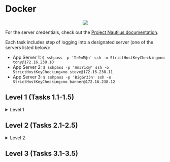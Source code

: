 # Docker 

<p align="center">
  <img name="Docker Logo" src="https://github.com/adinpilavdzija/kodekloud-engineer/assets/65655945/7f61bc69-fa42-4ebc-aa5e-47915b3d95ea"/>
</p>

For the server credentials, check out the [Project Nautilus documentation](https://kodekloudhub.github.io/kodekloud-engineer/docs/projects/nautilus).

Each task includes step of logging into a designated server (one of the servers listed below):
- App Server 1: `$ sshpass -p 'Ir0nM@n' ssh -o StrictHostKeyChecking=no tony@172.16.238.10`
- App Server 2: `$ sshpass -p 'Am3ric@' ssh -o StrictHostKeyChecking=no steve@172.16.238.11`
- App Server 3: `$ sshpass -p 'BigGr33n' ssh -o StrictHostKeyChecking=no banner@172.16.238.12`

## Level 1 (Tasks 1.1-1.5) 

<details>
<summary>Level 1</summary>

### 1.1 Install Docker Package

Last week the Nautilus DevOps team met with the application development team and decided to containerize several of their applications. The DevOps team wants to do some testing per the following:
1. Install `docker-ce` and `docker-compose` packages on `App Server 2`.
2. Start `docker` service.

---

Update `yum` and install `yum-utils`. Download and install `docker-ce`:
```bash
sudo yum update
yum install yum-utils
yum-config-manager --add-repo https://download.docker.com/linux/centos/docker-ce.repo  
yum install -y docker-ce docker-ce-cli containerd.io
```

Download the docker-compose binary and make it executable:
```bash
curl -SL https://github.com/docker/compose/releases/download/v2.23.0/docker-compose-linux-x86_64 -o /usr/local/bin/docker-compose
chmod +x /usr/local/bin/docker-compose 
```

Verify the successful installation and check the Docker version:
```bash
$ rpm -qa |grep docker 
docker-ce-cli-24.0.7-1.el8.x86_64
docker-ce-24.0.7-1.el8.x86_64
docker-compose-plugin-2.21.0-1.el8.x86_64
docker-buildx-plugin-0.11.2-1.el8.x86_64
docker-ce-rootless-extras-24.0.7-1.el8.x86_64

$ ls -la  /usr/local/bin/docker-compose
-rwxr-xr-x 1 root root 12212176 Nov 15 09:00 /usr/local/bin/docker-compose

$ docker --version
Docker version 24.0.7, build afdd53b

$ docker-compose --version
Docker Compose version v2.23.0
```

Enable and start the service:
```bash
systemctl enable docker  
systemctl start docker
```
```bash
$ systemctl status docker
● docker.service - Docker Application Container Engine
   Loaded: loaded (/usr/lib/systemd/system/docker.service; enabled; vendor preset: disabled)
   Active: active (running) since Wed 2023-11-15 09:10:19 UTC; 7s ago
```
✅

### 1.2 Run a Docker Container

Nautilus DevOps team is testing some applications deployment on some of the application servers. They need to deploy a nginx container on `Application Server 3`. Please complete the task as per details given below:
- On `Application Server 3` create a container named `nginx_3` using image `nginx` with `alpine` tag and make sure container is in `running` state.

---

Create the container:
```bash
docker run -d --name nginx_3 nginx:alpine
```

Verify that the container is running:
```bash
$ docker ps
CONTAINER ID        IMAGE               COMMAND                  CREATED             STATUS              PORTS               NAMES
0a1a72385a63        nginx:alpine        "/docker-entrypoint.…"   11 seconds ago      Up 9 seconds        80/tcp              nginx_3
```
✅

### 1.3 Docker Delete Container

One of the Nautilus project developers created a container on `App Server 2`. This container was created for testing only and now we need to delete it. Accomplish this task as per details given below:  
- Delete a container named `kke-container`, its running on `App Server 2` in Stratos DC.

---

Check the `running containers`:
```bash
$ docker ps
CONTAINER ID        IMAGE               COMMAND               CREATED             STATUS              PORTS               NAMES
3de0a0c8ff42        busybox             "tail -f /dev/null"   2 minutes ago       Up 2 minutes                           kke-container
```

`Stop` the container, then `delete` it and `verify` at the end:
```bash
$ docker stop kke-container
kke-container
$ docker rm kke-container
kke-container
$ docker ps -a
CONTAINER ID        IMAGE               COMMAND             CREATED             STATUS              PORTS               NAMES

```
✅

### 1.4 Docker Copy Operations

The Nautilus DevOps team has some confidential data present on `App Server 2` in `Stratos Datacenter`. There is a container `ubuntu_latest` running on the same server. We received a request to copy some of the data from the docker host to the container. Below are more details about the task:
- On `App Server 2` in `Stratos Datacenter` copy an encrypted file `/tmp/nautilus.txt.gpg` from docker host to `ubuntu_latest` container (running on same server) in `/home/` location. Please do not try to modify this file in any way.

---

Check the running containers:
```bash
$ docker ps
CONTAINER ID        IMAGE               COMMAND             CREATED             STATUS              PORTS               NAMES
0f4f044a7830        ubuntu              "/bin/bash"         10 minutes ago      Up 10 minutes                           ubuntu_latest
```

Copy the specified file from docker host to the container's `/home/` directory:
```bash
docker cp /tmp/nautilus.txt.gpg ubuntu_latest:/home
```

Verify that the file is copied:
```bash
$ docker exec ubuntu_latest ls -l /home
total 4
-rw-r--r-- 1 root root 105 Nov 16 07:35 nautilus.txt.gpg
```
✅

### 1.5 Docker Container Issue

There is a static website running within a container named `nautilus`, this container is running on `App Server 1`. Suddenly, we started facing some issues with the static website on `App Server 1`. Look into the issue to fix the same, you can find more details below:
1. Container's volume `/usr/local/apache2/htdocs` is mapped with the host's volume `/var/www/html`.
2. The website should run on host port `8080` on `App Server 1` i.e command `curl http://localhost:8080/` should work on `App Server 1`.

---

Check all containers:
```bash
$ docker ps -a
CONTAINER ID        IMAGE               COMMAND              CREATED             STATUS                     PORTS               NAMES
5ff7a4ece89a        httpd               "httpd-foreground"   2 minutes ago       Exited (0) 2 minutes ago                       nautilus
```

Check the logs for `nautilus` container:
```bash
$ docker logs nautilus
AH00558: httpd: Could not reliably determine the server's fully qualified domain name, using 172.18.0.2. Set the 'ServerName' directive globally to suppress this message
AH00558: httpd: Could not reliably determine the server's fully qualified domain name, using 172.18.0.2. Set the 'ServerName' directive globally to suppress this message
[Fri Nov 17 08:33:53.157385 2023] [mpm_event:notice] [pid 1:tid 140022114920320] AH00489: Apache/2.4.58 (Unix) configured -- resuming normal operations
[Fri Nov 17 08:33:53.157520 2023] [core:notice] [pid 1:tid 140022114920320] AH00094: Command line: 'httpd -D FOREGROUND'
[Fri Nov 17 08:33:53.287935 2023] [mpm_event:notice] [pid 1:tid 140022114920320] AH00492: caught SIGWINCH, shutting down gracefully
```

Delete the container:
```bash
docker rm nautilus
```

Run the new container with the exposed ports and correct volume mapping, then verify it's running:
```bash
$ docker run -d -p 8080:80 -v /var/www/html:/usr/local/apache2/htdocs --name nautilus httpd:latest
0f0bb1e24e29c961a1790ca3eb0ee9a257b7a07d45dc4d9d0075dee0e352a3e6
$ docker ps
CONTAINER ID        IMAGE               COMMAND              CREATED             STATUS              PORTS                  NAMES
0f0bb1e24e29        httpd:latest        "httpd-foreground"   12 seconds ago      Up 10 seconds       0.0.0.0:8080->80/tcp   nautilus
$ curl http://localhost:8080/
Welcome to xFusionCorp Industries![root@stapp01 html]#
```
✅

![Level 1 completed](https://github.com/adinpilavdzija/kodekloud-engineer/assets/65655945/c7b8830d-8913-4397-93fd-efd7d00b5b6b)
</details>

## Level 2 (Tasks 2.1-2.5)

<details>
<summary>Level 2</summary>

### 2.1 Pull Docker Image

Nautilus project developers are planning to start testing on a new project. As per their meeting with the DevOps team, they want to test containerized environment application features. As per details shared with DevOps team, we need to accomplish the following task:
- Pull `busybox:musl` image on `App Server 2` in Stratos DC and re-tag (create new tag) this image as `busybox:media`.

---

Pull `busybox:musl` image:
```bash
$ docker pull busybox:musl
musl: Pulling from library/busybox
d2dce026a06e: Pull complete 
Digest: sha256:f553b7484625f0c73bfa3888e013e70e99ec6ae1c424ee0e8a85052bd135a28a
Status: Downloaded newer image for busybox:musl
docker.io/library/busybox:musl
$ docker images
REPOSITORY          TAG                 IMAGE ID            CREATED             SIZE
busybox             musl                46425a867adf        4 months ago        1.41MB
```

Re-tag the image and verify:
```bash
$ docker tag busybox:musl busybox:media

$ docker images
REPOSITORY          TAG                 IMAGE ID            CREATED             SIZE
busybox             media               46425a867adf        4 months ago        1.41MB
busybox             musl                46425a867adf        4 months ago        1.41MB
```
✅

### 2.2 Docker Update Permissions

One of the Nautilus project developers need access to run docker commands on `App Server 2`. This user is already created on the server. Accomplish this task as per details given below:
- User `kirsty` is not able to run docker commands on `App Server 2` in Stratos DC, make the required changes so that this user can run docker commands without `sudo`.

---

Verify the existence of the docker group and identify the users enlisted as its members:
```bash
$ sudo getent group docker
docker:x:995:steve
```

Add user `kirsty` to the group `docker`: 
```bash
sudo usermod -a -G docker kirsty
```

> [!TIP]
> The `-a` flag tells usermod to add a user to a group. The `-G` flag specifies the name of the secondary group to which you want to add the user.

Verify that user is added to the group:
```bash
$ sudo getent group docker
docker:x:995:steve,kirsty
```

Switch to `kirsty` and verify that user can run docker commands without `sudo`:
```bash
$ su kirsty
$ docker ps -a
CONTAINER ID        IMAGE               COMMAND             CREATED             STATUS              PORTS               NAMES
$ docker images
REPOSITORY          TAG                 IMAGE ID            CREATED             SIZE
```
✅

### 2.3 Create a Docker Image From Container

One of the Nautilus developer was working to test new changes on a container. He wants to keep a backup of his changes to the container. A new request has been raised for the DevOps team to create a new image from this container. Below are more details about it:
- Create an image `cluster:devops` on `Application Server 3` from a container `ubuntu_latest` that is running on same server.

---

Check the running containers:
```bash
[banner@stapp03 ~]$ docker ps
CONTAINER ID        IMAGE               COMMAND             CREATED             STATUS              PORTS               NAMES
8f80ea74f6bc        ubuntu              "/bin/bash"         5 minutes ago       Up 5 minutes                            ubuntu_latest
```

Create a new Docker image named `cluster` with tag `devops` from a running container `ubuntu_latest`:
```bash
docker commit -a "Adin" -m "Createn an image from a running container" ubuntu_latest cluster:devops
```

> [!TIP]
> It's considered best practice to use the `-a` flag to sign the image with an author and include a commit message using the `-m` flag.

Verify:
```bash
$ docker images
REPOSITORY          TAG                 IMAGE ID            CREATED             SIZE
cluster             devops              560bac620394        21 seconds ago      124MB
ubuntu              latest              e4c58958181a        6 weeks ago         77.8MB
```
✅

### 2.4 Docker EXEC Operations

One of the Nautilus DevOps team members was working to configure services on a `kkloud` container that is running on `App Server 1` in `Stratos Datacenter`. Due to some personal work he is on PTO for the rest of the week, but we need to finish his pending work ASAP. Please complete the remaining work as per details given below:
1. Install `apache2` in `kkloud` container using `apt` that is running on `App Server 1` in `Stratos Datacenter`.
2. Configure Apache to listen on port `8084` instead of default `http` port. Do not bind it to listen on specific IP or hostname only, i.e it should listen on localhost, 127.0.0.1, container ip, etc.
3. Make sure Apache service is up and running inside the container. Keep the container in running state at the end.

---

Check the running containers:
```bash
$ docker ps
CONTAINER ID        IMAGE               COMMAND             CREATED             STATUS              PORTS               NAMES
07953415c8c5        ubuntu:18.04        "/bin/bash"         2 minutes ago       Up 2 minutes                            kkloud
```

Enter into container's shell:
```bash
docker exec -it kkloud sh
```

Inside the container, install apache2 and configure required settings:
```bash
apt install -y apache2
cd etc/apache2 && ls
apt-get -y install nano
nano ports.conf
```

Edit `ports.conf`: `Listen 80` -> `Listen 8084`.

```bash
$ cd sites-enabled && ls -l
total 0
lrwxrwxrwx 1 root root 35 Nov 20 19:07 000-default.conf -> ../sites-available/000-default.conf
$ nano 000-default.conf
```

Edit `000-default.conf`: `<VirtualHost *:80>` -> `<VirtualHost *:8084>`.

```bash
echo "ServerName 127.0.0.1" >> apache2.conf
```

Still inside the container, start the service and verify it's running:
```bash
$ service apache2 start
$ service apache2 status 
 * apache2 is running
```
✅

### 2.5 Write a Docker File

As per recent requirements shared by the Nautilus application development team, they need custom images created for one of their projects. Several of the initial testing requirements are already been shared with DevOps team. Therefore, create a docker file `/opt/docker/Dockerfile` (please keep `D` capital of Dockerfile) on `App server 2` in `Stratos DC` and configure to build an image with the following requirements:
1. Use `ubuntu` as the base image.
2. Install `apache2` and configure it to work on `5004` port. (do not update any other Apache configuration settings like document root etc).

---

Create `Dockerfile` in `/opt/docker/`:
```bash
sudo su -
vi /opt/docker/Dockerfile
```

Dockerfile:
```Dockerfile
#Use ubuntu as the base image
FROM ubuntu

#Install apache2 and configure it to work on port 5004
RUN apt-get update && apt-get install -y apache2
RUN echo "Listen 5004" >> /etc/apache2/ports.conf
RUN sed -i 's/Listen 80/Listen 5004/g' /etc/apache2/sites-available/000-default.conf
EXPOSE 5004
CMD ["apachectl", "-D", "FOREGROUND"]
```

Build the image and verify:
```bash
$ docker build -t apache2-image /opt/docker/

$ docker images
REPOSITORY          TAG                 IMAGE ID            CREATED              SIZE
apache2-image       latest              1acd70f14d63        About a minute ago   232MB
ubuntu              latest              e4c58958181a        6 weeks ago          77.8MB
```

Run the container and verify:
```bash
$ docker run -d -p 5004:5004 --name apache2-container apache2-image

$ docker ps
CONTAINER ID        IMAGE               COMMAND                  CREATED             STATUS              PORTS                    NAMES
f2e72b99ca7e        apache2-image       "apachectl -D FOREGR…"   7 seconds ago       Up 2 seconds        0.0.0.0:5004->5004/tcp   apache2-container

$ curl -I http://localhost:5004/
HTTP/1.1 200 OK
Date: Tue, 21 Nov 2023 17:45:58 GMT
Server: Apache/2.4.52 (Ubuntu)
Last-Modified: Tue, 21 Nov 2023 17:41:08 GMT
ETag: "29af-60aad1b8b5500"
Accept-Ranges: bytes
Content-Length: 10671
Vary: Accept-Encoding
Content-Type: text/html
```
✅

![Level 2 completed](https://github.com/adinpilavdzija/kodekloud-engineer/assets/65655945/29ca2447-d9aa-4dec-aef5-bb36025737c7)
</details>

## Level 3 (Tasks 3.1-3.5) 
